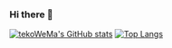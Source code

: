 ### Hi there 👋

<!--
**tekoWeMa/tekoWeMa** is a ✨ _special_ ✨ repository because its `README.md` (this file) appears on your GitHub profile.

Here are some ideas to get you started:

- 🔭 I’m currently working on ...
- 🌱 I’m currently learning ...
- 👯 I’m looking to collaborate on ...
- 🤔 I’m looking for help with ...
- 💬 Ask me about ...
- 📫 How to reach me: ...
- 😄 Pronouns: ...
- ⚡ Fun fact: ...
-->

[![tekoWeMa's GitHub stats](https://github-readme-stats.vercel.app/api?username=tekoWeMa)](https://github.com/anuraghazra/github-readme-stats)
[![Top Langs](https://github-readme-stats.vercel.app/api/top-langs/?username=tekoWeMa&layout=compact&langs_count=8)](https://github.com/anuraghazra/github-readme-stats)

